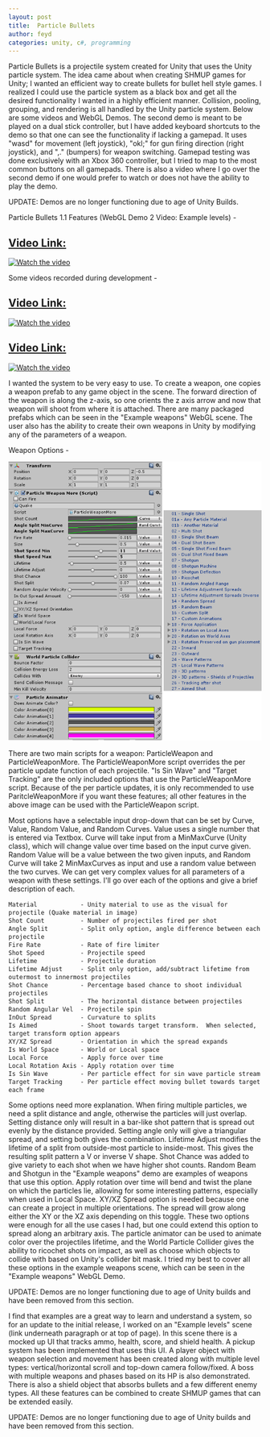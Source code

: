 ```yaml
---
layout: post
title:  Particle Bullets
author: feyd
categories: unity, c#, programming
---
```

Particle Bullets is a projectile system created for Unity that uses the Unity particle system.  The idea came about when creating SHMUP games for Unity;  I wanted an efficient way to create bullets for bullet hell style games.  I realized I could use the particle system as a black box and get all the desired functionality I wanted in a highly efficient manner.  Collision, pooling, grouping, and rendering is all handled by the Unity particle system.  Below are some videos and WebGL Demos.  The second demo is meant to be played on a dual stick controller, but I have added keyboard shortcuts to the demo so that one can see the functionality if lacking a gamepad.  It uses "wasd" for movement (left joystick), "okl;" for gun firing direction (right joystick), and ",." (bumpers) for weapon switching.  Gamepad testing was done exclusively with an Xbox 360 controller, but I tried to map to the most common buttons on all gamepads.  There is also a video where I go over the second demo if one would prefer to watch or does not have the ability to play the demo.

UPDATE:  Demos are no longer functioning due to age of Unity Builds.

Particle Bullets 1.1 Features (WebGL Demo 2 Video: Example levels) -

## [Video Link:](https://youtu.be/kVRuJffnTlo)

[![Watch the video](https://img.youtube.com/vi/c77-KKiy7d8/hqdefault.jpg)](https://youtu.be/kVRuJffnTlo)


Some videos recorded during development - 

## [Video Link:](https://youtu.be/kVRuJffnTlo)

[![Watch the video](https://img.youtube.com/vi/T-8FR-2JCEw/hqdefault.jpg)](https://youtu.be/T-8FR-2JCEw)

## [Video Link:](https://youtu.be/kVRuJffnTlo)

[![Watch the video](https://img.youtube.com/vi/d21Jz9VUPUk/hqdefault.jpg)](https://youtu.be/d21Jz9VUPUk)


I wanted the system to be very easy to use.  To create a weapon, one copies a weapon prefab to any game object in the scene.  The forward direction of the weapon is along the z-axis, so one orients the z axis arrow and now that weapon will shoot from where it is attached.  There are many packaged prefabs which can be seen in the "Example weapons" WebGL scene.  The user also has the ability to create their own weapons in Unity by modifying any of the parameters of a weapon. 

Weapon Options - 

![Weapon Options](../assets/portfolio-images/0-particle-bullets-weapon.png)

There are two main scripts for a weapon: ParticleWeapon and ParticleWeaponMore.  The ParticleWeaponMore script overrides the per particle update function of each projectile.  "Is Sin Wave" and "Target Tracking" are the only included options that use the ParticleWeaponMore script.  Because of the per particle updates, it is only recommended to use ParitcleWeaponMore if you want these features; all other features in the above image can be used with the ParticleWeapon script.

Most options have a selectable input drop-down that can be set by Curve, Value, Random Value, and Random Curves.  Value uses a single number that is entered via Textbox.  Curve will take input from a MinMaxCurve (Unity class), which will change value over time based on the input curve given.  Random Value will be a value between the two given inputs, and Random Curve will take 2 MinMaxCurves as input and use a random value between the two curves.  We can get very complex values for all parameters of a weapon with these settings.  I'll go over each of the options and give a brief description of each.

    Material            - Unity material to use as the visual for projectile (Quake material in image)
    Shot Count          - Number of projectiles fired per shot
    Angle Split         - Split only option, angle difference between each projectile
    Fire Rate           - Rate of fire limiter
    Shot Speed          - Projectile speed
    Lifetime            - Projectile duration
    Lifetime Adjust     - Split only option, add/subtract lifetime from outermost to innermost projectiles
    Shot Chance         - Percentage based chance to shoot individual projectiles
    Shot Split          - The horizontal distance between projectiles
    Random Angular Vel  - Projectile spin
    InOut Spread        - Curvature to splits
    Is Aimed            - Shoot towards target transform.  When selected, target transform option appears
    XY/XZ Spread        - Orientation in which the spread expands
    Is World Space      - World or Local space
    Local Force         - Apply force over time
    Local Rotation Axis - Apply rotation over time
    Is Sin Wave         - Per particle effect for sin wave particle stream
    Target Tracking     - Per particle effect moving bullet towards target each frame

Some options need more explanation.  When firing multiple particles, we need a split distance and angle, otherwise the particles will just overlap.  Setting distance only will result in a bar-like shot pattern that is spread out evenly by the distance provided.  Setting angle only will give a triangular spread, and setting both gives the combination.  Lifetime Adjust modifies the lifetime of a split from outside-most particle to inside-most.  This gives the resulting split pattern a V or inverse V shape.  Shot Chance was added to give variety to each shot when we have higher shot counts.  Random Beam and Shotgun in the "Example weapons" demo are examples of weapons that use this option.  Apply rotation over time will bend and twist the plane on which the particles lie, allowing for some interesting patterns, especially when used in Local Space.  XY/XZ Spread option is needed because one can create a project in multiple orientations.  The spread will grow along either the XY or the XZ axis depending on this toggle.  These two options were enough for all the use cases I had, but one could extend this option to spread along an arbitrary axis.  The particle animator can be used to animate color over the projectiles lifetime, and the World Particle Collider gives the ability to ricochet shots on impact, as well as choose which objects to collide with based on Unity's collider bit mask.  I tried my best to cover all these options in the example weapons scene, which can be seen in the "Example weapons" WebGL Demo.

UPDATE:  Demos are no longer functioning due to age of Unity builds and have been removed from this section.

I find that examples are a great way to learn and understand a system, so for an update to the initial release,  I worked on an "Example levels" scene (link underneath paragraph or at top of page).  In this scene there is a mocked up UI that tracks ammo, health, score, and shield health.  A pickup system has been implemented that uses this UI.  A player object with weapon selection and movement has been created along with multiple level types: vertical/horizontal scroll and top-down camera follow/fixed.  A boss with multiple weapons and phases based on its HP is also demonstrated.  There is also a shield object that absorbs bullets and a few different enemy types.  All these features can be combined to create SHMUP games that can be extended easily.

UPDATE:  Demos are no longer functioning due to age of Unity builds and have been removed from this section.
